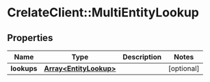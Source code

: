 # CrelateClient::MultiEntityLookup

## Properties
Name | Type | Description | Notes
------------ | ------------- | ------------- | -------------
**lookups** | [**Array&lt;EntityLookup&gt;**](EntityLookup.md) |  | [optional] 


